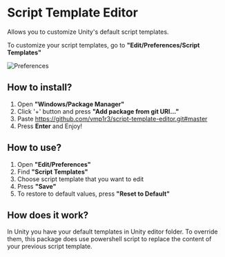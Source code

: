 # Script Template Editor

Allows you to customize Unity's default script templates.

To customize your script templates, go to **"Edit/Preferences/Script Templates"**

![Preferences](https://github.com/vmp1r3/script-template-editor/blob/master/Images~/img.png)

## How to install?

1. Open **"Windows/Package Manager"**
2. Click '+' button and press **"Add package from git URI..."**
3. Paste https://github.com/vmp1r3/script-template-editor.git#master
4. Press **Enter** and Enjoy!

## How to use?

1. Open **"Edit/Preferences"**
2. Find **"Script Templates"**
3. Choose script template that you want to edit
4. Press **"Save"**
5. To restore to default values, press **"Reset to Default"**

## How does it work?

In Unity you have your default templates in Unity editor folder. To override them, this package does use powershell script to replace the content of your previous script template.
